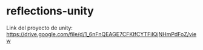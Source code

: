 # reflections-unity

Link del proyecto de unity: https://drive.google.com/file/d/1_6nFnQEAGE7CFKIfCYTFiIQjNHmPdFoZ/view
